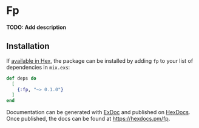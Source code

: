 # Fp

**TODO: Add description**

## Installation

If [available in Hex](https://hex.pm/docs/publish), the package can be installed
by adding `fp` to your list of dependencies in `mix.exs`:

```elixir
def deps do
  [
    {:fp, "~> 0.1.0"}
  ]
end
```

Documentation can be generated with [ExDoc](https://github.com/elixir-lang/ex_doc)
and published on [HexDocs](https://hexdocs.pm). Once published, the docs can
be found at <https://hexdocs.pm/fp>.

